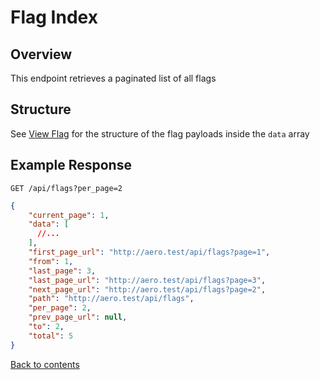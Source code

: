 # Flag Index

## Overview

This endpoint retrieves a paginated list of all flags

## Structure

See [View Flag](VIEW.md) for the structure of the flag payloads inside the `data` array

## Example Response

```http request
GET /api/flags?per_page=2
```

```json lines
{
    "current_page": 1,
    "data": [
      //...
    ],
    "first_page_url": "http://aero.test/api/flags?page=1",
    "from": 1,
    "last_page": 3,
    "last_page_url": "http://aero.test/api/flags?page=3",
    "next_page_url": "http://aero.test/api/flags?page=2",
    "path": "http://aero.test/api/flags",
    "per_page": 2,
    "prev_page_url": null,
    "to": 2,
    "total": 5
}
```

[Back to contents](../../README.md#table-of-contents)
